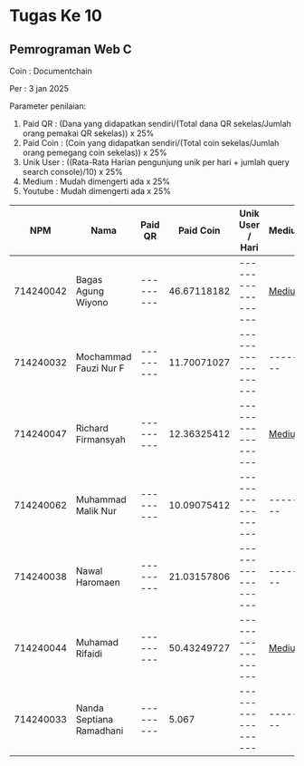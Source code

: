 # Tugas Ke 10

## Pemrograman Web C
Coin : Documentchain

Per : 3 jan 2025

Parameter penilaian:
1. Paid QR : (Dana yang didapatkan sendiri/(Total dana QR sekelas/Jumlah orang pemakai QR sekelas))  x  25%
2. Paid Coin : (Coin yang didapatkan sendiri/(Total coin sekelas/Jumlah orang pemegang coin sekelas))  x  25%
3. Unik User : ((Rata-Rata Harian pengunjung unik per hari + jumlah query search console)/10) x 25%
4. Medium : Mudah dimengerti ada x 25%
5. Youtube : Mudah dimengerti ada x 25%

| NPM       | Nama                              | Paid QR | Paid Coin | Unik User / Hari | Medium | Youtube | Nilai |
|-----------|-----------------------------------|---------|-----------|------------------|--------|---------|-------|
|714240042  |Bagas Agung Wiyono                 |---------|46.67118182|------------------|[Medium](https://medium.com/@zenkun.enterkill13/cara-mengaplikasikan-function-getjson-dengan-library-dari-es-module-jscroot-7c4bcd453dd6)|---------|-------|
|714240032  |Mochammad Fauzi Nur F              |---------|11.70071027|------------------|--------|[Youtube](https://youtu.be/FKV56O8urCg)|-------|
|714240047  |Richard Firmansyah                   |---------|12.36325412|------------------|[Medium](https://medium.com/@richardfirmansyah57/cara-penggunaan-es-module-menggunakan-jscroot-dengan-import-fungsi-getjson-setinner-cors-89b4aa34a769)|[Youtube](https://youtu.be/EMijmeflRWo?si=rVJyYiRGkArgvP68)|-------|
|714240062  |Muhammad Malik Nur                   |---------|10.09075412|------------------|--------|---------|-------|
|714240038  |Nawal Haromaen                       |---------|21.03157806|------------------|--------|---------|-------|
|714240044  |Muhamad Rifaidi                 |---------|50.43249727|------------------|[Medium](https://medium.com/@vilamica17/cara-penggunaan-es-module-menggunakan-jscroot-dengan-import-fungsi-getjson-setinner-cors-b8757d134907)|[YouTube](https://youtu.be/j8DmwWWpM_A?si=qN7LD5BTuFYYSYAZ)|-------|
|714240033  |Nanda Septiana Ramadhani           |---------|5.067     |------------------|--------|---------|-------|

